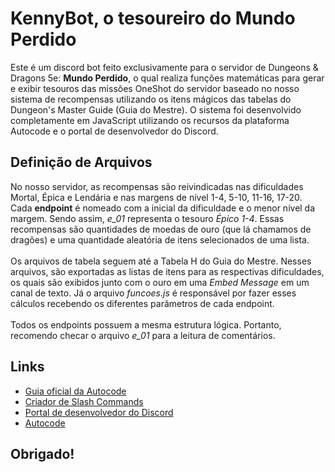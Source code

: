 # KennyBot, o tesoureiro do Mundo Perdido

Este é um discord bot feito exclusivamente para o servidor de Dungeons & Dragons 5e: **Mundo Perdido**, o qual realiza
funções matemáticas para gerar e exibir tesouros das missões OneShot do servidor baseado no nosso sistema de recompensas utilizando os itens mágicos
das tabelas do Dungeon's Master Guide (Guia do Mestre). O sistema foi desenvolvido completamente em JavaScript utilizando os recursos da plataforma
Autocode e o portal de desenvolvedor do Discord.

## Definição de Arquivos
No nosso servidor, as recompensas são reivindicadas nas dificuldades Mortal, Épica e Lendária e nas margens de nível 1-4, 5-10, 11-16, 17-20.
Cada **endpoint** é nomeado com a inicial da dificuldade e o menor nível da margem. Sendo assim, *e_01* representa o tesouro *Épico 1-4*.
Essas recompensas são quantidades de moedas de ouro (que lá chamamos de dragões) e uma quantidade aleatória de itens selecionados de uma lista.
</br></br>
Os arquivos de tabela seguem até a Tabela H do Guia do Mestre. Nesses arquivos, são exportadas as listas de itens para as respectivas dificuldades,
os quais são exibidos junto com o ouro em uma *Embed Message* em um canal de texto. Já o arquivo *funcoes.js* é responsável por fazer esses cálculos
recebendo os diferentes parâmetros de cada endpoint.
</br></br>
Todos os endpoints possuem a mesma estrutura lógica. Portanto, recomendo checar o arquivo *e_01* para a leitura de comentários.

## Links

- [Guia oficial da Autocode](https://autocode.com/guides/how-to-build-a-discord-bot/)
- [Criador de Slash Commands](https://autocode.com/discord-command-builder/)
- [Portal de desenvolvedor do Discord](https://discord.com/developers/applications)
- [Autocode](https://autocode.com/)

## Obrigado!
